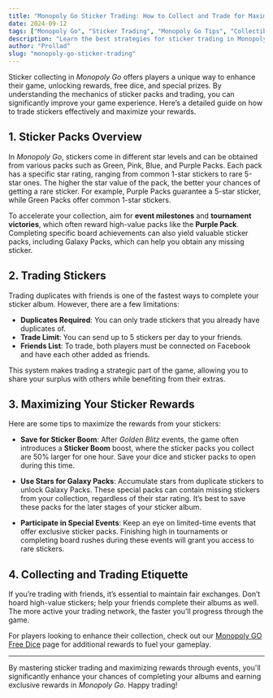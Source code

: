 ```yaml
---
title: "Monopoly Go Sticker Trading: How to Collect and Trade for Maximum Rewards"
date: 2024-09-12
tags: ["Monopoly Go", "Sticker Trading", "Monopoly Go Tips", "Collectible Stickers", "Free Dice"]
description: "Learn the best strategies for sticker trading in Monopoly Go, including how to collect, trade, and maximize your rewards with Galaxy Packs and event-based sticker bonuses."
author: "Prollad"
slug: "monopoly-go-sticker-trading"
---
```


Sticker collecting in *Monopoly Go* offers players a unique way to enhance their game, unlocking rewards, free dice, and special prizes. By understanding the mechanics of sticker packs and trading, you can significantly improve your game experience. Here’s a detailed guide on how to trade stickers effectively and maximize your rewards.

## 1. **Sticker Packs Overview**

In *Monopoly Go*, stickers come in different star levels and can be obtained from various packs such as Green, Pink, Blue, and Purple Packs. Each pack has a specific star rating, ranging from common 1-star stickers to rare 5-star ones. The higher the star value of the pack, the better your chances of getting a rare sticker. For example, Purple Packs guarantee a 5-star sticker, while Green Packs offer common 1-star stickers.

To accelerate your collection, aim for **event milestones** and **tournament victories**, which often reward high-value packs like the **Purple Pack**. Completing specific board achievements can also yield valuable sticker packs, including Galaxy Packs, which can help you obtain any missing sticker.

## 2. **Trading Stickers**

Trading duplicates with friends is one of the fastest ways to complete your sticker album. However, there are a few limitations:

- **Duplicates Required**: You can only trade stickers that you already have duplicates of.
- **Trade Limit**: You can send up to 5 stickers per day to your friends.
- **Friends List**: To trade, both players must be connected on Facebook and have each other added as friends.

This system makes trading a strategic part of the game, allowing you to share your surplus with others while benefiting from their extras.

## 3. **Maximizing Your Sticker Rewards**

Here are some tips to maximize the rewards from your stickers:

- **Save for Sticker Boom**: After *Golden Blitz* events, the game often introduces a **Sticker Boom** boost, where the sticker packs you collect are 50% larger for one hour. Save your dice and sticker packs to open during this time.
  
- **Use Stars for Galaxy Packs**: Accumulate stars from duplicate stickers to unlock Galaxy Packs. These special packs can contain missing stickers from your collection, regardless of their star rating. It’s best to save these packs for the later stages of your sticker album.

- **Participate in Special Events**: Keep an eye on limited-time events that offer exclusive sticker packs. Finishing high in tournaments or completing board rushes during these events will grant you access to rare stickers.

## 4. **Collecting and Trading Etiquette**

If you’re trading with friends, it’s essential to maintain fair exchanges. Don’t hoard high-value stickers; help your friends complete their albums as well. The more active your trading network, the faster you’ll progress through the game.

For players looking to enhance their collection, check out our [Monopoly GO Free Dice](https://monopolygofreedice.wiki/) page for additional rewards to fuel your gameplay.

---

By mastering sticker trading and maximizing rewards through events, you'll significantly enhance your chances of completing your albums and earning exclusive rewards in *Monopoly Go*. Happy trading!